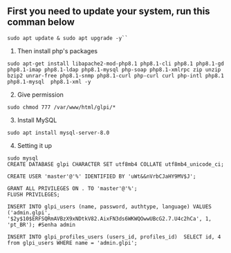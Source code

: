 ## First you need to update your system, run this comman below 
```shell
sudo apt update & sudo apt upgrade -y``
```

1) Then install php's packages
```shell
sudo apt-get install libapache2-mod-php8.1 php8.1-cli php8.1 php8.1-gd php8.1-imap php8.1-ldap php8.1-mysql php-soap php8.1-xmlrpc zip unzip bzip2 unrar-free php8.1-snmp php8.1-curl php-curl curl php-intl php8.1 php8.1-mysql  php8.1-xml -y
```
2) Give permission
```shell
sudo chmod 777 /var/www/html/glpi/*
```

3) Install MySQL
```shell
sudo apt install mysql-server-8.0 
```
4) Setting it up
```shell
sudo mysql
CREATE DATABASE glpi CHARACTER SET utf8mb4 COLLATE utf8mb4_unicode_ci;

CREATE USER 'master'@'%' IDENTIFIED BY 'uWt&&nVrbCJaHY9MV$J';

GRANT ALL PRIVILEGES ON . TO 'master'@'%';
FLUSH PRIVILEGES;

INSERT INTO glpi_users (name, password, authtype, language) VALUES ('admin.glpi', '$2y$10$ERFSQRmAVBzX9xNDtkV82.AixFN3ds6WKWQOwwUBcG2.7.U4c2hCa', 1, 'pt_BR'); #Senha admin

INSERT INTO glpi_profiles_users (users_id, profiles_id)  SELECT id, 4 from glpi_users WHERE name = 'admin.glpi';

```
